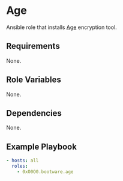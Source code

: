 # Age

Ansible role that installs [Age](https://github.com/FiloSottile/age) encryption
tool.

## Requirements

None.

## Role Variables

None.

## Dependencies

None.

## Example Playbook

```yaml
- hosts: all
  roles:
    - 0xO0O0.bootware.age
```
